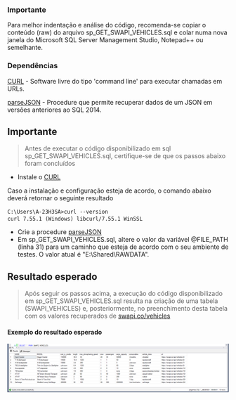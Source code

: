 ### Importante

Para melhor indentação e análise do código, recomenda-se copiar o conteúdo (raw) do arquivo sp_GET_SWAPI_VEHICLES.sql e colar numa nova janela do Microsoft SQL Server Management Studio, Notepad++ ou semelhante.

### Dependências

[CURL](https://curl.haxx.se/) - Software livre do tipo 'command line' para executar chamadas em URLs.

[parseJSON](https://github.com/khanhmai/Parse-JSON-String-by-SQL-script/blob/master/ParseJSON-FUNCTION.sql) - Procedure que permite recuperar dados de um JSON em versões anteriores ao SQL 2014.

## Importante
> Antes de executar o código disponibilizado em sql sp_GET_SWAPI_VEHICLES.sql, certifique-se de que os passos abaixo foram concluídos


  - Instale o [CURL](https://curl.haxx.se/)
  
 Caso a instalação e configuração esteja de acordo, o comando abaixo deverá retornar o seguinte resultado
   ```dos
C:\Users\A-23H3SA>curl --version
curl 7.55.1 (Windows) libcurl/7.55.1 WinSSL
```
  - Crie a procedure [parseJSON](https://github.com/khanhmai/Parse-JSON-String-by-SQL-script/blob/master/ParseJSON-FUNCTION.sql)
  - Em sp_GET_SWAPI_VEHICLES.sql, altere o valor da variável @FILE_PATH (linha 31) para um caminho que esteja de acordo com o seu ambiente de testes. O valor atual é "E:\Shared\RAWDATA\".
  

## Resultado esperado
>Após seguir os passos acima, a execução do código disponibilizado em sp_GET_SWAPI_VEHICLES.sql resulta na criação de uma tabela (SWAPI_VEHICLES) e, posteriormente, no preenchimento desta tabela com os valores recuperados de [swapi.co/vehicles](https://swapi.co/api/vehicles/)



#### Exemplo do resultado esperado
![swapi](https://raw.githubusercontent.com/jffgomes/SWAPI_VEHICLES/master/SQL/swapi_sql.png "Resultado da procedure sp_GET_SWAPI_VEHICLES.sql")

